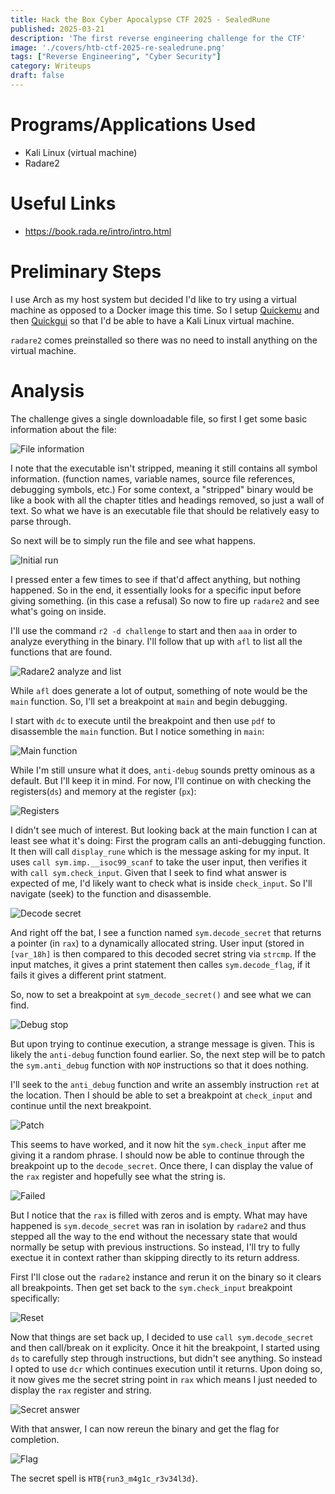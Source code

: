 ```yaml
---
title: Hack the Box Cyber Apocalypse CTF 2025 - SealedRune
published: 2025-03-21
description: 'The first reverse engineering challenge for the CTF'
image: './covers/htb-ctf-2025-re-sealedrune.png'
tags: ["Reverse Engineering", "Cyber Security"]
category: Writeups
draft: false 
---
```


# Programs/Applications Used

- Kali Linux (virtual machine)
- Radare2

# Useful Links

- https://book.rada.re/intro/intro.html

# Preliminary Steps

I use Arch as my host system but decided I'd like to try using a virtual machine as opposed to a Docker image this time. So I setup [Quickemu](https://github.com/quickemu-project/quickemu) and then [Quickgui](https://github.com/quickemu-project/quickgui) so that I'd be able to have a Kali Linux virtual machine.

`radare2` comes preinstalled so there was no need to install anything on the virtual machine.

# Analysis

The challenge gives a single downloadable file, so first I get some basic information about the file:

![File information](@assets/htb-ctf-2025/sealedrune/1.png)

I note that the executable isn't stripped, meaning it still contains all symbol information. (function names, variable names, source file references, debugging symbols, etc.) For some context, a "stripped" binary would be like a book with all the chapter titles and headings removed, so just a wall of text. So what we have is an executable file that should be relatively easy to parse through.

So next will be to simply run the file and see what happens.

![Initial run](@assets/htb-ctf-2025/sealedrune/2.png)

I pressed enter a few times to see if that'd affect anything, but nothing happened. So in the end, it essentially looks for a specific input before giving something. (in this case a refusal) So now to fire up `radare2` and see what's going on inside.

I'll use the command `r2 -d challenge` to start and then `aaa` in order to analyze everything in the binary. I'll follow that up with `afl` to list all the functions that are found.

![Radare2 analyze and list](@assets/htb-ctf-2025/sealedrune/3.png)

While `afl` does generate a lot of output, something of note would be the `main` function. So, I'll set a breakpoint at `main` and begin debugging.

I start with `dc` to execute until the breakpoint and then use `pdf` to disassemble the `main` function. But I notice something in `main`:

![Main function](@assets/htb-ctf-2025/sealedrune/4.png)

While I'm still unsure what it does, `anti-debug` sounds pretty ominous as a default. But I'll keep it in mind. For now, I'll continue on with checking the registers(`ds`) and memory at the register (`px`):

![Registers](@assets/htb-ctf-2025/sealedrune/5.png)

I didn't see much of interest. But looking back at the main function I can at least see what it's doing: First the program calls an anti-debugging function. It then will call `display_rune` which is the message asking for my input. It uses `call sym.imp.__isoc99_scanf` to take the user input, then verifies it with `call sym.check_input`. Given that I seek to find what answer is expected of me, I'd likely want to check what is inside `check_input`. So I'll navigate (seek) to the function and disassemble.

![Decode secret](@assets/htb-ctf-2025/sealedrune/6.png)

And right off the bat, I see a function named `sym.decode_secret` that returns a pointer (in `rax`) to a dynamically allocated string. User input (stored in `[var_18h]` is then compared to this decoded secret string via `strcmp`. If the input matches, it gives a print statement then calles `sym.decode_flag`, if it fails it gives a different print statment.

So, now to set a breakpoint at `sym_decode_secret()` and see what we can find.

![Debug stop](@assets/htb-ctf-2025/sealedrune/7.png)

But upon trying to continue execution, a strange message is given. This is likely the `anti-debug` function found earlier. So, the next step will be to patch the `sym.anti_debug` function with `NOP` instructions so that it does nothing.

I'll seek to the `anti_debug` function and write an assembly instruction `ret` at the location. Then I should be able to set a breakpoint at `check_input` and continue until the next breakpoint.

![Patch](@assets/htb-ctf-2025/sealedrune/8.png)

This seems to have worked, and it now hit the `sym.check_input` after me giving it a random phrase. I should now be able to continue through the breakpoint up to the `decode_secret`. Once there, I can display the value of the `rax` register and hopefully see what the string is.

![Failed](@assets/htb-ctf-2025/sealedrune/9.png)

But I notice that the `rax` is filled with zeros and is empty. What may have happened is `sym.decode_secret` was ran in isolation by `radare2` and thus stepped all the way to the end without the necessary state that would normally be setup with previous instructions. So instead, I'll try to fully exectue it in context rather than skipping directly to its return address.

First I'll close out the `radare2` instance and rerun it on the binary so it clears all breakpoints. Then get set back to the `sym.check_input` breakpoint specifically:

![Reset](@assets/htb-ctf-2025/sealedrune/10.png)

Now that things are set back up, I decided to use `call sym.decode_secret` and then call/break on it explicity. Once it hit the breakpoint, I started using `ds` to carefully step through instructions, but didn't see anything. So instead I opted to use `dcr` which continues execution until it returns. Upon doing so, it now gives me the secret string point in `rax` which means I just needed to display the `rax` register and string.

![Secret answer](@assets/htb-ctf-2025/sealedrune/11.png)

With that answer, I can now rereun the binary and get the flag for completion.

![Flag](@assets/htb-ctf-2025/sealedrune/12.png)

The secret spell is `HTB{run3_m4g1c_r3v34l3d}`.
